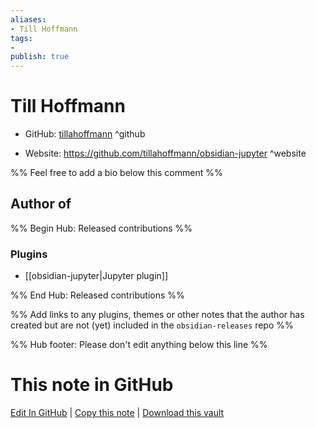 ```yaml
---
aliases:
- Till Hoffmann
tags:
- 
publish: true
---
```


# Till Hoffmann

- GitHub: [tillahoffmann](https://github.com/tillahoffmann/) ^github
<!-- - Discord: `@` ^discord-->
- Website: <https://github.com/tillahoffmann/obsidian-jupyter> ^website
<!-- - [[Publish sites|Publish site]]: ^publish-->

%% Feel free to add a bio below this comment %%


## Author of

%% Begin Hub: Released contributions %%
### Plugins
- [[obsidian-jupyter|Jupyter plugin]]

%% End Hub: Released contributions %%

%% Add links to any plugins, themes or other notes that the author has created but are not (yet) included in the `obsidian-releases` repo %%

<!--
### Unlisted plugins
-->

<!--
### Others

- 
-->

<!--
## Sponsor this author

- [[GitHub sponsors]]: [Sponsor @tillahoffmann on GitHub Sponsors](https://github.com/sponsors/tillahoffmann) ^github-sponsor
- [[Buy me a coffee]]: ^buy-me-a-coffee
- [[PayPal]]: ^paypal
- [[Patreon]]: ^patreon

-->

<!--
## Follow this author

- [[YouTube Channels|On YouTube]]: ^youtube
- Twitter: ^twitter
- ...
-->

%% Hub footer: Please don't edit anything below this line %%

# This note in GitHub

<span class="git-footer">[Edit In GitHub](https://github.dev/obsidian-community/obsidian-hub/blob/main/01%20-%20Community/People/tillahoffmann.md "git-hub-edit-note") | [Copy this note](https://raw.githubusercontent.com/obsidian-community/obsidian-hub/main/01%20-%20Community/People/tillahoffmann.md "git-hub-copy-note") | [Download this vault](https://github.com/obsidian-community/obsidian-hub/archive/refs/heads/main.zip "git-hub-download-vault") </span>
